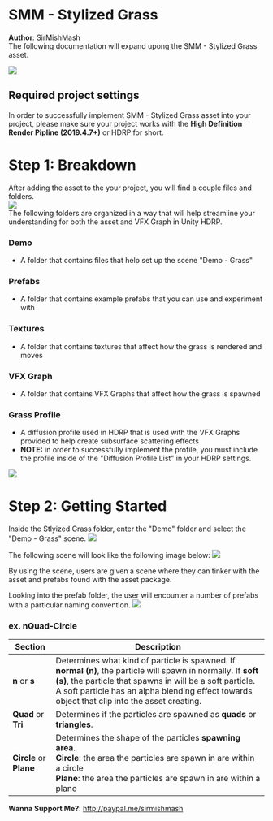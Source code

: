 # SMM - Stylized Grass
**Author**: SirMishMash  
The following documentation will expand upong the SMM - Stylized Grass asset.

<img src = "https://github.com/SirMishMash/Unity-StylizedGrass/blob/main/Git_docImages/Grass1.jpg" />  

## Required project settings  
In order to successfully implement SMM - Stylized Grass asset into your project, please make sure your project works with the **High Definition Render Pipline (2019.4.7+)** or HDRP for short.

# Step 1: Breakdown
After adding the asset to the your project, you will find a couple files and folders. <br>
<img src = "https://github.com/SirMishMash/Unity-StylizedGrass/blob/main/Git_docImages/Breakdown1.JPG" /> <br>
The following folders are organized in a way that will help streamline your understanding for both the asset and VFX Graph in Unity HDRP. <br>

### Demo <br>
- A folder that contains files that help set up the scene "Demo - Grass" <br>
### Prefabs <br>
- A folder that contains example prefabs that you can use and experiment with <br>
### Textures <br>
- A folder that contains textures that affect how the grass is rendered and moves <br>
### VFX Graph <br>
- A folder that contains VFX Graphs that affect how the grass is spawned <br>
### Grass Profile <br>
- A diffusion profile used in HDRP that is used with the VFX Graphs provided to help create subsurface scattering effects
- **NOTE:** in order to successfully implement the profile, you must include the profile inside of the "Diffusion Profile List" in your HDRP settings.

 <img src = "https://github.com/SirMishMash/Unity-StylizedGrass/blob/main/Git_docImages/Breakdown2.jpg" /> 

# Step 2: Getting Started

Inside the Stlyized Grass folder, enter the "Demo" folder and select the "Demo - Grass" scene.
<img src = "https://github.com/SirMishMash/Unity-StylizedGrass/blob/main/Git_docImages/GetStarted1.gif" />  

The following scene will look like the following image below:
<img src = "https://github.com/SirMishMash/Unity-StylizedGrass/blob/main/Git_docImages/GetStarted2.JPG" />  

By using the scene, users are given a scene where they can tinker with the asset and prefabs found with the asset package. 

Looking into the prefab folder, the user will encounter a number of prefabs with a particular naming convention. 
<img src = "https://github.com/SirMishMash/Unity-StylizedGrass/blob/main/Git_docImages/GetStarted3.JPG" />

### ex. nQuad-Circle

Section | Description
------------ | -------------
**n** or **s** | Determines what kind of particle is spawned. If **normal (n)**, the particle will spawn in normally. If **soft (s)**, the particle that spawns in will be a soft particle. A soft particle has an alpha blending effect towards object that clip into the asset creating.
**Quad** or **Tri** | Determines if the particles are spawned as **quads** or **triangles**.
**Circle** or **Plane** | Determines the shape of the particles **spawning area**. <br>**Circle**: the area the particles are spawn in are within a circle <br>**Plane**: the area the particles are spawn in are within a plane

  


**Wanna Support Me?**: http://paypal.me/sirmishmash
